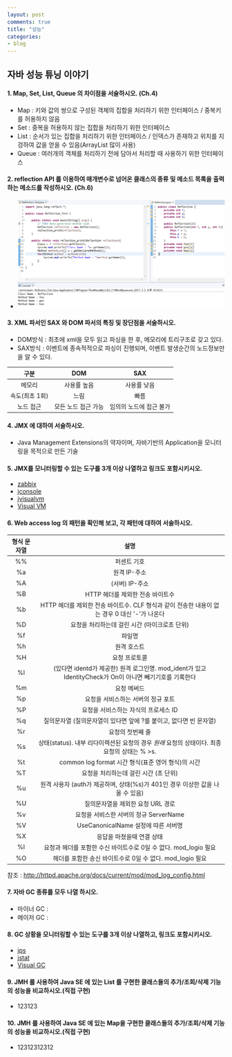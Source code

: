 ```yaml
---
layout: post
comments: true
title: "성능"
categories:
- blog
---
```


## 자바 성능 튜닝 이야기

#### 1. Map, Set, List, Queue 의 차이점을 서술하시오. (Ch.4)   
- Map : 키와 값의 쌍으로 구성된 객체의 집합을 처리하기 위한 인터페이스
/ 중복키를 허용하지 않음   
- Set : 중복을 허용하지 않는 집합을 처리하기 위한 인터페이스   
- List : 순서가 있는 집합을 처리하기 위한 인터페이스 / 인덱스가 존재하고 위치를 지겅하여 값을 얻을 수 있음(ArrayList 많이 사용)   
- Queue : 여러개의 객체를 처리하기 전에 담아서 처리할 때 사용하기 위한 인터페이스   

#### 2. reflection API 를 이용하여 매개변수로 넘어온 클래스의 종류 및 메소드 목록을 출력하는 메소드를 작성하시오. (Ch.6)   
-  ![](/reflection.png)  

#### 3. XML 파서인 SAX 와 DOM 파서의 특징 및 장단점을 서술하시오.   
- DOM방식 : 최초에 xml을 모두 읽고 파싱을 한 후, 메모리에 트리구조로 갖고 있다.   
- SAX방식 : 이벤트에 종속적적으로 파싱이 진행되며, 이벤트 발생순간의 노드정보만을 알 수 있다.   
	 
| 구분        | DOM           | SAX  | 
|:-------------:|:-------------:|:-----:| 
| 메모리      | 사용률 높음 | 사용률 낮음 | 
| 속도(최초 1회) | 느림 | 빠름 | 
| 노드 접근      | 모든 노드 접근 가능     |   임의의 노드에 접근 불가 | 
 
#### 4. JMX 에 대하여 서술하시오.   
- Java Management Extensions의 약자이며, 자바기반의 Application을 모니터링을 목적으로 만든 기술     

#### 5. JMX를 모니터링할 수 있는 도구를 3개 이상 나열하고 링크도 포함시키시오.   
- [zabbix](https://www.zabbix.com/documentation/3.4/manual/config/items/itemtypes/jmx_monitoring)   
- [jconsole](https://docs.oracle.com/javase/8/docs/technotes/tools/unix/jconsole.html)   
- [jvisualvm](https://docs.oracle.com/javase/8/docs/technotes/tools/unix/jvisualvm.html)   
- [Visual VM](https://visualvm.github.io/)   

#### 6. Web access log 의 패턴을 확인해 보고, 각 패턴에 대하여 서술하시오.   

| 형식 문자열   | 설명  | 
| :-------------:| :-----:| 
| %%	|퍼센트 기호| 
| %a	|원격 IP-주소| 
| %A	|(서버) IP-주소| 
| %B	|HTTP 헤더를 제외한 전송 바이트수| 
| %b	|HTTP 헤더를 제외한 전송 바이트수. CLF 형식과 같이 전송한 내용이 없는 경우 0 대신 '-'가 나온다| 
| %D	|요청을 처리하는데 걸린 시간 (마이크로초 단위)| 
| %f	|파일명| 
| %h	|원격 호스트| 
| %H	|요청 프로토콜| 
| %l	|(있다면 identd가 제공한) 원격 로그인명. mod_ident가 있고 IdentityCheck가 On이 아니면 빼기기호를 기록한다| 
| %m	|요청 메써드| 
| %p	|요청을 서비스하는 서버의 정규 포트| 
| %P	|요청을 서비스하는 자식의 프로세스 ID| 
| %q	|질의문자열 (질의문자열이 있다면 앞에 ?를 붙이고, 없다면 빈 문자열)| 
| %r	|요청의 첫번째 줄| 
| %s	|상태(status). 내부 리다이렉션된 요청의 경우 *원래* 요청의 상태이다. 최종 요청의 상태는 % >s.| 
| %t	|common log format 시간 형식(표준 영어 형식)의 시간| 
| %T	|요청을 처리하는데 걸린 시간 (초 단위)| 
| %u	|원격 사용자 (auth가 제공하며, 상태(%s)가 401인 경우 이상한 값을 나올 수 있음)| 
| %U	|질의문자열을 제외한 요청 URL 경로| 
| %v	|요청을 서비스한 서버의 정규 ServerName|
| %V	|UseCanonicalName 설정에 따른 서버명| 
| %X	|응답을 마쳤을때 연결 상태| 
| %I	|요청과 헤더를 포함한 수신 바이트수로 0일 수 없다. mod_logio 필요| 
| %O	|헤더를 포함한 송신 바이트수로 0일 수 없다. mod_logio 필요| 
 
 
 
 
 
 
 참조 : http://httpd.apache.org/docs/current/mod/mod_log_config.html    

#### 7. 자바 GC 종류를 모두 나열 하시오.  
- 마이너 GC :   
- 메이저 GC :   

#### 8. GC 상황을 모니터링할 수 있는 도구를 3개 이상 나열하고, 링크도 포함시키시오.  
- [jps](http://docs.oracle.com/javase/7/docs/technotes/tools/share/jps.html)   
- [jstat](http://docs.oracle.com/javase/7/docs/technotes/tools/share/jstat.html)   
- [Visual GC](http://www.oracle.com/technetwork/java/visualgc-136680.html)   

#### 9. JMH 를 사용하여 Java SE 에 있는 List 를 구현한 클래스들의 추가/조회/삭제 기능의 성능을 비교하시오.(직접 구현)   
- 123123   

#### 10. JMH 를 사용하여 Java SE 에 있는 Map을 구현한 클래스들의 추가/조회/삭제 기능의 성능을 비교하시오.(직접 구현)   
- 12312312312 


